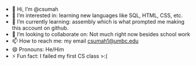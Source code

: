 - 👋 Hi, I’m @csumah
- 👀 I’m interested in: learning new languages like SQL, HTML, CSS, etc.
- 🌱 I’m currently learning: assembly which is what prompted me making this account on github.
- 💞️ I’m looking to collaborate on: Not much right now besides school work
- 📫 How to reach me: my email csumah1@umbc.edu
- 😄 Pronouns: He/Him
- ⚡ Fun fact: I failed my first CS class >:(

<!---
csumah/csumah is a ✨ special ✨ repository because its `README.md` (this file) appears on your GitHub profile.
You can click the Preview link to take a look at your changes.
--->
